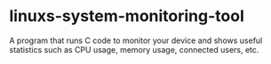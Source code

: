 # linuxs-system-monitoring-tool
A program that runs C code to monitor your device and shows useful statistics such as CPU usage, memory usage, connected users, etc.
